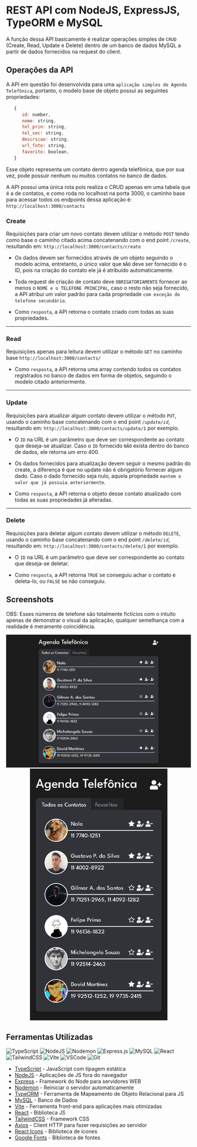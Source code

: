 # REST API com NodeJS, ExpressJS, TypeORM e MySQL

A função dessa API basicamente é realizar operações simples de `CRUD` (Create, Read, Update e Delete) dentro de um banco de dados MySQL a partir de dados fornecidos na request do client.

## Operações da API

A API em questão foi desenvolvida para uma `aplicação simples de Agenda Telefônica`, portanto, o modelo base de objeto possui as seguintes propriedades:

```js
   {
      id: number,
      nome: string,
      tel_prin: string,
      tel_sec: string,
      descricao: string,
      url_foto: string,
      favorito: boolean,
   }
```

Esse objeto representa um contato dentro agenda telefônica, que por sua vez, pode possuir nenhum ou muitos contatos no banco de dados.

A API possui uma única rota pois realiza o CRUD apenas em uma tabela que é a de contatos, e como roda no localhost na porta 3000, o caminho base para acessar todos os endpoints dessa aplicação é: `http://localhost:3000/contacts`

### Create

Requisições para criar um novo contato devem utilizar o método `POST` tendo como base o caminho citado acima concatenando com o end point *`/create`*, resultando em: `http://localhost:3000/contacts/create`

- Os dados devem ser fornecidos através de um objeto seguindo o modelo acima, entretanto, o único valor que `NÃO` deve ser fornecido é o ID, pois na criação do contato ele já é atribuído automaticamente.

- Toda request de criação de contato deve `OBRIGATORIAMENTE` fornecer ao menos o `NOME e o TELEFONE PRINCIPAL`, caso o resto não seja fornecido, a API atribui um valor padrão para cada propriedade `com exceção do telefone secundário`.

- Como `resposta`, a API retorna o contato criado com todas as suas propriedades.

<hr>

### Read

Requisições apenas para leitura devem utilizar o método `GET` no caminho base `http://localhost:3000/contacts/`

- Como `resposta`, a API retorna uma array contendo todos os contatos registrados no banco de dados em forma de objetos, seguindo o modelo citado anteriormente.

<hr>

### Update

Requisições para atualizar algum contato devem utilizar o método `PUT`, usando o caminho base concatenando com o end point *`/update/id`*, resultando em: `http://localhost:3000/contacts/update/1` por exemplo.

- O `ID` na URL é um parâmetro que deve ser correspondente ao contato que deseja-se atualizar. Caso o `ID` fornecido `NÃO` exista dentro do banco de dados, ele retorna um erro 400.

- Os dados fornecidos para atualização devem seguir o mesmo padrão do create, a diferença é que no update não é obrigatório fornecer algum dado. Caso o dado fornecido seja nulo, aquela propriedade `mantem o valor que já possuia anteriormente`.

- Como `resposta`, a API retorna o objeto desse contato atualizado com todas as suas propriedades já alteradas.

<hr>

### Delete

Requisições para deletar algum contato devem utilizar o método `DELETE`, usando o caminho base concatenando com o end point *`/delete/id`*, resultando em: `http://localhost:3000/contacts/delete/1` por exemplo.

- O `ID` na URL é um parâmetro que deve ser correspondente ao contato que deseja-se deletar.

- Como `resposta`, a API retorna `TRUE` se conseguiu achar o contato e deleta-lo, ou `FALSE` se não conseguiu.


## Screenshots

OBS: Esses números de telefone são totalmente fictícios com o intuito apenas de demonstrar o visual da aplicação, qualquer semelhança com a realidade é meramente coincidência.

<div align="center">
  <img src="./front-end/src/assets/screenshots/desktop.jpeg" alt="desktop screenshot"\>
  <img src="./front-end/src/assets/screenshots/mobile.jpeg" alt="mobile screenshot" style="width: 375px"\>
</div>

## Ferramentas Utilizadas

![TypeScript](https://img.shields.io/badge/typescript-%23007ACC.svg?style=for-the-badge&logo=typescript&logoColor=white)
![NodeJS](https://img.shields.io/badge/node.js-6DA55F?style=for-the-badge&logo=node.js&logoColor=white)
![Nodemon](https://img.shields.io/badge/NODEMON-%23323330.svg?style=for-the-badge&logo=nodemon&logoColor=%BBDEAD)
![Express.js](https://img.shields.io/badge/express.js-%23404d59.svg?style=for-the-badge&logo=express&logoColor=%2361DAFB)
![MySQL](https://img.shields.io/badge/mysql-%2300f.svg?style=for-the-badge&logo=mysql&logoColor=white)
![React](https://img.shields.io/badge/react-%2320232a.svg?style=for-the-badge&logo=react&logoColor=%2361DAFB)
![TailwindCSS](https://img.shields.io/badge/tailwindcss-%2338B2AC.svg?style=for-the-badge&logo=tailwind-css&logoColor=white)
![Vite](https://img.shields.io/badge/vite-%23646CFF.svg?style=for-the-badge&logo=vite&logoColor=white)
![VSCode](https://img.shields.io/badge/-VSCODE-007ACC?style=for-the-badge&&logo=visual-studio-code&logoColor=white)
![Git](https://img.shields.io/badge/git-%23F05033.svg?style=for-the-badge&logo=git&logoColor=white)

- [TypeScript](https://www.typescriptlang.org/) - JavaScript com tipagem estática
- [NodeJS](https://nodejs.org/en) - Aplicações de JS fora do navegador
- [Express](https://expressjs.com/pt-br/) - Framework do Node para servidores WEB
- [Nodemon](https://nodemon.io/) - Reiniciar o servidor automaticamente
- [TypeORM](https://typeorm.io/) - Ferramenta de Mapeamento de Objeto Relacional para JS
- [MySQL](https://fonts.google.com/) - Banco de Dados
- [Vite](https://vitejs.dev/) - Ferramenta front-end para aplicações mais otimizadas
- [React](https://react.dev/) - Biblioteca JS
- [TailwindCSS](https://tailwindcss.com/) - Framework CSS
- [Axios](https://axios-http.com/ptbr/) - Client HTTP para fazer requisições ao servidor
- [React Icons](https://react-icons.github.io/react-icons) - Biblioteca de ícones
- [Google Fonts](https://fonts.google.com/) - Biblioteca de fontes
